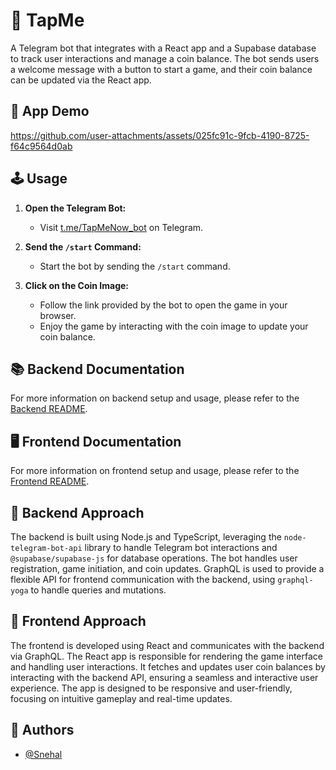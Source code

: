 # 🧩 TapMe

A Telegram bot that integrates with a React app and a Supabase database to track user interactions and manage a coin balance. The bot sends users a welcome message with a button to start a game, and their coin balance can be updated via the React app.

## 📸 App Demo


https://github.com/user-attachments/assets/025fc91c-9fcb-4190-8725-f64c9564d0ab


## 🕹️ Usage

1. **Open the Telegram Bot:**

   - Visit [t.me/TapMeNow_bot](https://t.me/TapMeNow_bot) on Telegram.

2. **Send the `/start` Command:**

   - Start the bot by sending the `/start` command.

3. **Click on the Coin Image:**
   - Follow the link provided by the bot to open the game in your browser.
   - Enjoy the game by interacting with the coin image to update your coin balance.

## 📚 Backend Documentation

For more information on backend setup and usage, please refer to the [Backend README](/backend/README.md).

## 🖥️ Frontend Documentation

For more information on frontend setup and usage, please refer to the [Frontend README](/frontend/README.md).


## 🔧 Backend Approach

The backend is built using Node.js and TypeScript, leveraging the `node-telegram-bot-api` library to handle Telegram bot interactions and `@supabase/supabase-js` for database operations. The bot handles user registration, game initiation, and coin updates. GraphQL is used to provide a flexible API for frontend communication with the backend, using `graphql-yoga` to handle queries and mutations.

## 🔧 Frontend Approach

The frontend is developed using React and communicates with the backend via GraphQL. The React app is responsible for rendering the game interface and handling user interactions. It fetches and updates user coin balances by interacting with the backend API, ensuring a seamless and interactive user experience. The app is designed to be responsive and user-friendly, focusing on intuitive gameplay and real-time updates.

## 👥 Authors

- [@Snehal](https://github.com/Snehal-Salvi)
